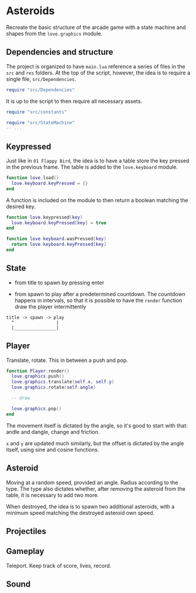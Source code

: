 # Asteroids

Recreate the basic structure of the arcade game with a state machine and shapes from the `love.graphics` module.

## Dependencies and structure

The project is organized to have `main.lua` reference a series of files in the `src` and `res` folders. At the top of the script, however, the idea is to require a single file, `src/Dependencies`.

```lua
require "src/Dependencies"
```

It is up to the script to then require all necessary assets.

```lua
require "src/constants"

require "src/StateMachine"
-- ...
```

## Keypressed

Just like in `01 Flappy Bird`, the idea is to have a table store the key pressed in the previous frame. The table is added to the `love.keyboard` module.

```lua
function love.load()
  love.keyboard.keyPressed = {}
end
```

A function is included on the module to then return a boolean matching the desired key.

```lua
function love.keypressed(key)
  love.keyboard.keyPressed[key] = true
end

function love.keyboard.wasPressed(key)
  return love.keyboard.keyPressed[key]
end
```

## State

- from title to spawn by pressing enter

- from spawn to play after a predetermined countdown. The countdown happens in intervals, so that it is possible to have the `render` function draw the player intermittently

```text
title -> spawn -> play
  ^                |
  |________________|
```

## Player

Translate, rotate. This in between a push and pop.

```lua
function Player:render()
  love.graphics.push()
  love.graphics.translate(self.x, self.y)
  love.graphics.rotate(self.angle)

  -- draw

  love.graphics.pop()
end
```

The movement itself is dictated by the angle, so it's good to start with that: andle and dangle, change and friction.

`x` and `y` are updated much similarly, but the offset is dictated by the angle itself, using sine and cosine functions.

## Asteroid

Moving at a random speed, provided an angle. Radius according to the type. The type also dictates whether, after removing the asteroid from the table, it is necessary to add two more.

When destroyed, the idea is to spawn two additional asteroids, with a minimum speed matching the destroyed asteroid own speed.

## Projectiles

## Gameplay

Teleport. Keep track of score, lives, record.

## Sound
